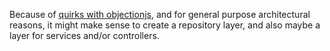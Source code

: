 Because of [quirks with objectionjs](https://github.com/Vincit/objection.js/issues/1302#issuecomment-550974067), and for general purpose architectural reasons, it might make sense to create a repository layer, and also maybe a layer for services and/or controllers.
